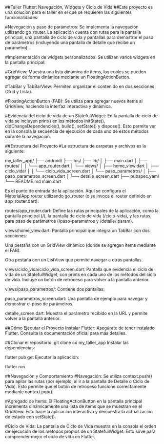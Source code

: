 ##Taller Flutter: Navegación, Widgets y Ciclo de Vida
##Este proyecto es una solución para el taller en el que se requieren las siguientes funcionalidades:

#Navegación y paso de parámetros:
Se implementa la navegación utilizando go_router. La aplicación cuenta con rutas para la pantalla principal, una pantalla de ciclo de vida y pantallas para demostrar el paso de parámetros (incluyendo una pantalla de detalle que recibe un parámetro).

#Implementación de widgets personalizados:
Se utilizan varios widgets en la pantalla principal:

#GridView: Muestra una lista dinámica de ítems, los cuales se pueden agregar de forma dinámica mediante un FloatingActionButton.

#TabBar y TabBarView: Permiten organizar el contenido en dos secciones (Grid y Lista).

#FloatingActionButton (FAB): Se utiliza para agregar nuevos ítems al GridView, haciendo la interfaz interactiva y dinámica.

#Evidencia del ciclo de vida de un StatefulWidget:
En la pantalla de ciclo de vida se incluyen print() en los métodos initState(), didChangeDependencies(), build(), setState() y dispose(). Esto permite ver en la consola la secuencia de ejecución de cada uno de estos métodos durante la navegación.

##Estructura del Proyecto
#La estructura de carpetas y archivos es la siguiente:


my_taller_app/
├── android/
├── ios/
├── lib/
│   ├── main.dart
│   ├── routes/
│   │   └── app_router.dart
│   └── views/
│       ├── home_view.dart
│       ├── ciclo_vida/
│       │   └── ciclo_vida_screen.dart
│       └── paso_parametros/
│           ├── paso_parametros_screen.dart
│           └── detalle_screen.dart
├── pubspec.yaml
└── README.md
main.dart

Es el punto de entrada de la aplicación. Aquí se configura el MaterialApp.router utilizando go_router (o se invoca el router definido en app_router.dart).

routes/app_router.dart:
Define las rutas principales de la aplicación, como la pantalla principal (/), la pantalla de ciclo de vida (/ciclo-vida), y las rutas para paso de parámetros (/paso-parametros y /detalle/:param).

views/home_view.dart:
Pantalla principal que integra un TabBar con dos secciones:

Una pestaña con un GridView dinámico (donde se agregan ítems mediante el FAB).

Otra pestaña con un ListView que permite navegar a otras pantallas.

views/ciclo_vida/ciclo_vida_screen.dart:
Pantalla que evidencia el ciclo de vida de un StatefulWidget, con prints en cada uno de los métodos del ciclo de vida. Incluye un botón de retroceso para volver a la pantalla anterior.

views/paso_parametros/:
Contiene dos pantallas:

paso_parametros_screen.dart: Una pantalla de ejemplo para navegar y demostrar el paso de parámetros.

detalle_screen.dart: Muestra el parámetro recibido en la URL y permite volver a la pantalla anterior.

##Cómo Ejecutar el Proyecto
Instalar Flutter:
Asegúrate de tener instalado Flutter. Consulta la documentación oficial para más detalles.

##Clonar el repositorio:
git clone <URL-del-repositorio>
cd my_taller_app
Instalar las dependencias:

flutter pub get
Ejecutar la aplicación:


flutter run

##Navegación y Comportamiento
#Navegación:
Se utiliza context.push() para apilar las rutas (por ejemplo, al ir a la pantalla de Detalle o Ciclo de Vida). Esto permite que el botón de retroceso funcione correctamente mediante context.pop().

#Agregado de Ítems:
El FloatingActionButton en la pantalla principal incrementa dinámicamente una lista de ítems que se muestran en el GridView. Esto hace la aplicación interactiva y demuestra la actualización de estado con setState().

#Ciclo de Vida:
La pantalla de Ciclo de Vida muestra en la consola el orden de ejecución de los métodos propios de un StatefulWidget. Esto sirve para comprender mejor el ciclo de vida en Flutter.

